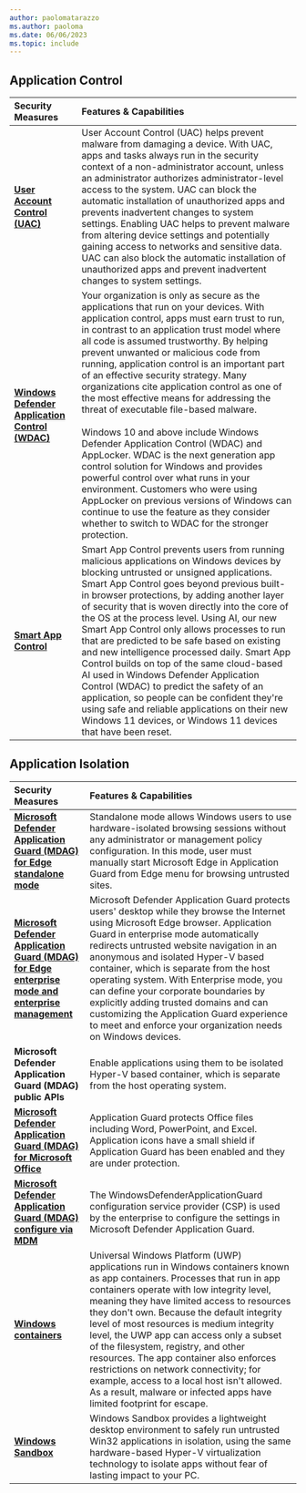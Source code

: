 ```yaml
---
author: paolomatarazzo
ms.author: paoloma
ms.date: 06/06/2023
ms.topic: include
---
```


## Application Control

| Security Measures | Features & Capabilities |
|:---|:---|
| **[User Account Control (UAC)](/windows/security/application-security/application-control/user-account-control/)** | User Account Control (UAC) helps prevent malware from damaging a device. With UAC, apps and tasks always run in the security context of a non-administrator account, unless an administrator authorizes administrator-level access to the system. UAC can block the automatic installation of unauthorized apps and prevents inadvertent changes to system settings. Enabling UAC helps to prevent malware from altering device settings and potentially gaining access to networks and sensitive data. UAC can also block the automatic installation of unauthorized apps and prevent inadvertent changes to system settings. |
| **[Windows Defender Application Control (WDAC)](/windows/security/threat-protection/windows-defender-application-control/windows-defender-application-control)** | Your organization is only as secure as the applications that run on your devices. With application control, apps must earn trust to run, in contrast to an application trust model where all code is assumed trustworthy. By helping prevent unwanted or malicious code from running, application control is an important part of an effective security strategy. Many organizations cite application control as one of the most effective means for addressing the threat of executable file-based malware.<br><br>Windows 10 and above include Windows Defender Application Control (WDAC) and AppLocker. WDAC is the next generation app control solution for Windows and provides powerful control over what runs in your environment. Customers who were using AppLocker on previous versions of Windows can continue to use the feature as they consider whether to switch to WDAC for the stronger protection. |
| **[Smart App Control](/windows/security/threat-protection/windows-defender-application-control/windows-defender-application-control)** | Smart App Control prevents users from running malicious applications on Windows devices by blocking untrusted or unsigned applications. Smart App Control goes beyond previous built-in browser protections, by adding another layer of security that is woven directly into the core of the OS at the process level. Using AI, our new Smart App Control only allows processes to run that are predicted to be safe based on existing and new intelligence processed daily. Smart App Control builds on top of the same cloud-based AI used in Windows Defender Application Control (WDAC) to predict the safety of an application, so people can be confident they're using safe and reliable applications on their new Windows 11 devices, or Windows 11 devices that have been reset. |

## Application Isolation

| Security Measures | Features & Capabilities |
|:---|:---|
| **[Microsoft Defender Application Guard (MDAG) for Edge standalone mode](../../application-security/application-isolation/microsoft-defender-application-guard/md-app-guard-overview.md)** | Standalone mode allows Windows users to use hardware-isolated browsing sessions without any administrator or management policy configuration. In this mode, user must manually start Microsoft Edge in Application Guard from Edge menu for browsing untrusted sites. |
| **[Microsoft Defender Application Guard (MDAG) for Edge enterprise mode and enterprise management](../../application-security/application-isolation/microsoft-defender-application-guard/configure-md-app-guard.md)** | Microsoft Defender Application Guard protects users' desktop while they browse the Internet using Microsoft Edge browser. Application Guard in enterprise mode automatically redirects untrusted website navigation in an anonymous and isolated Hyper-V based container, which is separate from the host operating system. With Enterprise mode, you can define your corporate boundaries by explicitly adding trusted domains and can customizing the Application Guard experience to meet and enforce your organization needs on Windows devices. |
| **Microsoft Defender Application Guard (MDAG) public APIs** | Enable applications using them to be isolated Hyper-V based container, which is separate from the host operating system. |
| **[Microsoft Defender Application Guard (MDAG) for Microsoft Office](https://support.microsoft.com/office/application-guard-for-office-9e0fb9c2-ffad-43bf-8ba3-78f785fdba46)** | Application Guard protects Office files including Word, PowerPoint, and Excel. Application icons have a small shield if Application Guard has been enabled and they are under protection. |
| **[Microsoft Defender Application Guard (MDAG) configure via MDM](/windows/client-management/mdm/windowsdefenderapplicationguard-csp)** | The WindowsDefenderApplicationGuard configuration service provider (CSP) is used by the enterprise to configure the settings in Microsoft Defender Application Guard. |
| **[Windows containers](/virtualization/windowscontainers/about/)** | Universal Windows Platform (UWP) applications run in Windows containers known as app containers. Processes that run in app containers operate with low integrity level, meaning they have limited access to resources they don't own. Because the default integrity level of most resources is medium integrity level, the UWP app can access only a subset of the filesystem, registry, and other resources. The app container also enforces restrictions on network connectivity; for example, access to a local host isn't allowed. As a result, malware or infected apps have limited footprint for escape. |
| **[Windows Sandbox](../../application-security/application-isolation/windows-sandbox/windows-sandbox-overview.md)** | Windows Sandbox provides a lightweight desktop environment to safely run untrusted Win32 applications in isolation, using the same hardware-based Hyper-V virtualization technology to isolate apps without fear of lasting impact to your PC. |
